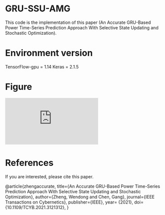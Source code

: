 # GRU-SSU-AMG
This code is the implementation of this paper (An Accurate GRU-Based Power Time-Series Prediction Approach With Selective State Updating and Stochastic Optimization).

# Environment version
TensorFlow-gpu = 1.14
Keras = 2.1.5

# Figure
![](https://github.com/zwd2016/GRU-SSU-AMG/blob/main/framework.pdf)

# References
If you are interested, please cite this paper.  

@article{zhengaccurate,
  title={An Accurate GRU-Based Power Time-Series Prediction Approach With Selective State Updating and Stochastic Optimization},
  author={Zheng, Wendong and Chen, Gang},
  journal={IEEE Transactions on Cybernetics},
  publisher={IEEE},
  year= {2021},
  doi= {10.1109/TCYB.2021.3121312},
}
